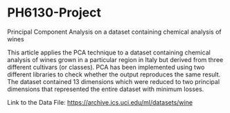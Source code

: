 # PH6130-Project
Principal Component Analysis on a dataset containing chemical analysis of wines

This article applies the PCA technique to a dataset containing chemical analysis of wines grown in a particular region in Italy but derived from three different cultivars (or classes). PCA has been implemented using two different libraries to check whether the output reproduces the same result. The dataset contained 13 dimensions which were reduced to two principal dimensions that represented the entire dataset with minimum losses.

Link to the Data File:
https://archive.ics.uci.edu/ml/datasets/wine
